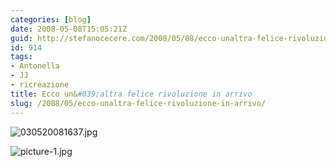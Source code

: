 ```yaml
---
categories: [blog]
date: 2008-05-08T15:05:21Z
guid: http://stefanocecere.com/2008/05/08/ecco-unaltra-felice-rivoluzione-in-arrivo/
id: 914
tags:
- Antonella
- JJ
- ricreazione
title: Ecco un&#039;altra felice rivoluzione in arrivo
slug: /2008/05/ecco-unaltra-felice-rivoluzione-in-arrivo/
---
```


![030520081637.jpg](http://stefanocecere.com/wp-content/uploads/sites/3/2008/05/030520081637.jpg)

![picture-1.jpg](http://stefanocecere.com/wp-content/uploads/sites/3/2008/05/picture-11.jpg)